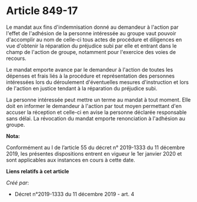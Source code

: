 # Article 849-17

Le mandat aux fins d'indemnisation donné au demandeur à l'action par l'effet de l'adhésion de la personne intéressée au
groupe vaut pouvoir d'accomplir au nom de celle-ci tous actes de procédure et diligences en vue d'obtenir la réparation du
préjudice subi par elle et entrant dans le champ de l'action de groupe, notamment pour l'exercice des voies de recours.

Le mandat emporte avance par le demandeur à l'action de toutes les dépenses et frais liés à la procédure et représentation
des personnes intéressées lors du déroulement d'éventuelles mesures d'instruction et lors de l'action en justice tendant à la
réparation du préjudice subi.

La personne intéressée peut mettre un terme au mandat à tout moment. Elle doit en informer le demandeur à l'action par tout
moyen permettant d'en accuser la réception et celle-ci en avise la personne déclarée responsable sans délai. La révocation du
mandat emporte renonciation à l'adhésion au groupe.

**Nota:**

Conformément au I de l’article 55 du décret n° 2019-1333 du 11 décembre 2019, les présentes dispositions entrent en vigueur
le 1er janvier 2020 et sont applicables aux instances en cours à cette date.

**Liens relatifs à cet article**

_Créé par_:

  - Décret n°2019-1333 du 11 décembre 2019 - art. 4
